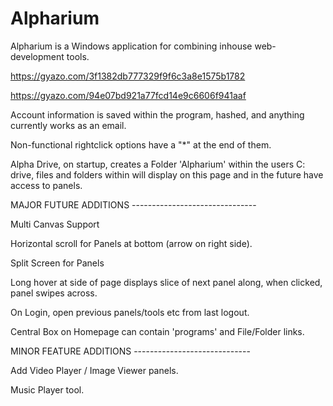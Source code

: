 # Alpharium

Alpharium is a Windows application for combining inhouse web-development tools.

https://gyazo.com/3f1382db777329f9f6c3a8e1575b1782

https://gyazo.com/94e07bd921a77fcd14e9c6606f941aaf


Account information is saved within the program, hashed, and anything currently works as an email.

Non-functional rightclick options have a "*" at the end of them.

Alpha Drive, on startup, creates a Folder 'Alpharium' within the users C: drive, files and folders within will display on this page and in the future have access to panels.



MAJOR FUTURE ADDITIONS -------------------------------

Multi Canvas Support

Horizontal scroll for Panels at bottom (arrow on right side).

Split Screen for Panels

Long hover at side of page displays slice of next panel along, when clicked, panel swipes across.

On Login, open previous panels/tools etc from last logout.

Central Box on Homepage can contain 'programs' and File/Folder links.

MINOR FEATURE ADDITIONS -----------------------------

Add Video Player / Image Viewer panels.

Music Player tool.
